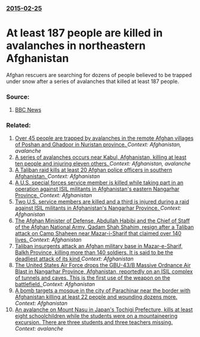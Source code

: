 ### [2015-02-25](/news/2015/02/25/index.md)

# At least 187 people are killed in avalanches in northeastern Afghanistan 

Afghan rescuers are searching for dozens of people believed to be trapped under snow after a series of avalanches that killed at least 187 people.


### Source:

1. [BBC News](http://www.bbc.com/news/world-asia-31636599)

### Related:

1. [Over 45 people are trapped by avalanches in the remote Afghan villages of Poshan and Ghadoor in Nuristan province. ](/news/2012/03/12/over-45-people-are-trapped-by-avalanches-in-the-remote-afghan-villages-of-poshan-and-ghadoor-in-nuristan-province.md) _Context: Afghanistan, avalanche_
2. [ A series of avalanches occurs near Kabul, Afghanistan, killing at least ten people and injuring eleven others. ](/news/2009/01/18/a-series-of-avalanches-occurs-near-kabul-afghanistan-killing-at-least-ten-people-and-injuring-eleven-others.md) _Context: Afghanistan, avalanche_
3. [A Taliban raid kills at least 20 Afghan police officers in southern Afghanistan. ](/news/2017/05/21/a-taliban-raid-kills-at-least-20-afghan-police-officers-in-southern-afghanistan.md) _Context: Afghanistan_
4. [A U.S. special forces service member is killed while taking part in an operation against ISIL militants in Afghanistan's eastern Nangarhar Province. ](/news/2017/04/8/a-u-s-special-forces-service-member-is-killed-while-taking-part-in-an-operation-against-isil-militants-in-afghanistan-s-eastern-nangarhar-p.md) _Context: Afghanistan_
5. [Two U.S. service members are killed and a third is injured during a raid against ISIL militants in Afghanistan's Nangarhar Province. ](/news/2017/04/27/two-u-s-service-members-are-killed-and-a-third-is-injured-during-a-raid-against-isil-militants-in-afghanistan-s-nangarhar-province.md) _Context: Afghanistan_
6. [The Afghan Minister of Defense, Abdullah Habibi and the Chief of Staff of the Afghan National Army, Qadam Shah Shahim, resign after a Taliban attack on Camp Shaheen near Mazar-i-Sharif that claimed over 140 lives. ](/news/2017/04/24/the-afghan-minister-of-defense-abdullah-habibi-and-the-chief-of-staff-of-the-afghan-national-army-qadam-shah-shahim-resign-after-a-taliba.md) _Context: Afghanistan_
7. [Taliban insurgents attack an Afghan military base in Mazar-e-Sharif, Balkh Province, killing more than 140 soldiers. It is said to be the deadliest attack of its kind ](/news/2017/04/21/taliban-insurgents-attack-an-afghan-military-base-in-mazar-e-sharif-balkh-province-killing-more-than-140-soldiers-it-is-said-to-be-the-de.md) _Context: Afghanistan_
8. [The United States Air Force drops the GBU-43/B Massive Ordnance Air Blast in Nangarhar Province, Afghanistan, reportedly on an ISIL complex of tunnels and caves. This is the first use of the weapon on the battlefield.  ](/news/2017/04/13/the-united-states-air-force-drops-the-gbu-43-b-massive-ordnance-air-blast-in-nangarhar-province-afghanistan-reportedly-on-an-isil-complex.md) _Context: Afghanistan_
9. [A bomb targets a mosque in the city of Parachinar near the border with Afghanistan killing at least 22 people and wounding dozens more. ](/news/2017/03/31/a-bomb-targets-a-mosque-in-the-city-of-parachinar-near-the-border-with-afghanistan-killing-at-least-22-people-and-wounding-dozens-more.md) _Context: Afghanistan_
10. [An avalanche on Mount Nasu in Japan's Tochigi Prefecture, kills at least eight schoolchildren while the students were on a mountaineering excursion. There are three students and three teachers missing. ](/news/2017/03/27/an-avalanche-on-mount-nasu-in-japan-s-tochigi-prefecture-kills-at-least-eight-schoolchildren-while-the-students-were-on-a-mountaineering-ex.md) _Context: avalanche_
